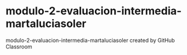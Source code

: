 # modulo-2-evaluacion-intermedia-martaluciasoler
modulo-2-evaluacion-intermedia-martaluciasoler created by GitHub Classroom
